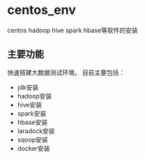 # centos_env
centos hadoop hive spark hbase等软件的安装
## 主要功能
快速搭建大数据测试环境。
目前主要包括：
- jdk安装
- hadoop安装
- hive安装
- spark安装
- hbase安装
- laradock安装
- sqoop安装
- docker安装
